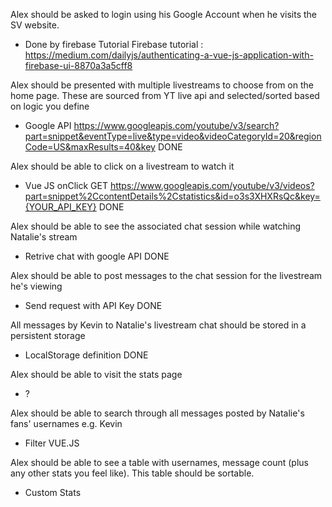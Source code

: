 Alex should be asked to login using his Google Account when he visits the SV website.
- Done by firebase Tutorial
Firebase tutorial : https://medium.com/dailyjs/authenticating-a-vue-js-application-with-firebase-ui-8870a3a5cff8

Alex should be presented with multiple livestreams to choose from on the home page. These are sourced from YT live api and selected/sorted based on logic you define
- Google API
https://www.googleapis.com/youtube/v3/search?part=snippet&eventType=live&type=video&videoCategoryId=20&regionCode=US&maxResults=40&key
DONE

Alex should be able to click on a livestream to watch it
- Vue JS onClick
GET https://www.googleapis.com/youtube/v3/videos?part=snippet%2CcontentDetails%2Cstatistics&id=o3s3XHXRsQc&key={YOUR_API_KEY}
DONE

Alex should be able to see the associated chat session while watching Natalie's stream
- Retrive chat with google API
DONE

Alex should be able to post messages to the chat session for the livestream he's viewing
- Send request with API Key
DONE

All messages by Kevin to Natalie's livestream chat should be stored in a persistent storage
- LocalStorage definition
DONE

Alex should be able to visit the stats page
- ?

Alex should be able to search through all messages posted by Natalie's fans' usernames e.g. Kevin
- Filter VUE.JS

Alex should be able to see a table with usernames, message count (plus any other stats you feel like). This table should be sortable.
- Custom Stats

